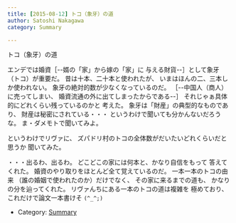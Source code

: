 ```yaml
---
title: [2015-08-12] トコ（象牙）の道
author: Satoshi Nakagawa
category: Summary

---
```


トコ（象牙）の道

 エンデでは婚資［--婿の「家」から嫁の「家」に
与える財貨--］として象牙（トコ）が重要だ。
昔は十本、二十本と使われたが、
いまはほんの二、三本しか使われない。
象牙の絶対的数が少なくなっているのだ。
［--中国人（商人）に売ってしまい、
婚資流通の外に出てしまったからである--］
それじゃぁ具体的にどれくらい残っているのかと
考えた。
象牙は「財産」の典型的なものであり、
財産は秘密にされている・・・
というわけで聞いても分かんないだろうな。
ま・ダメモトで聞いてみよ。

 というわけでリヴァに、
ズパドリ村のトコの全体数がだいたいどれくらいだと思うか
聞いてみた。

 ・・・出るわ、出るわ。
どこどこの家には何本と、かなり自信をもって
答えてくれた。
婚資のやり取りをほとんど全て覚えているのだ。
一本一本のトコの由来
（誰の婚姻で使われたのか）だけでなく、
その家に来るまでの道も、
かなりの分を辿ってくれた。
リヴァんちにある一本のトコの道は複雑を
極めており、
これだけで論文一本書けそ `(^_^;)`

- Category: [Summary](https://merapano.github.io/categories.html#Summary)

